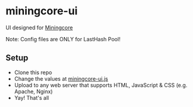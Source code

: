 # miningcore-ui
UI designed for [Miningcore](https://github.com/coinfoundry/miningcore)

Note: Config files are ONLY for LastHash Pool!

## Setup

* Clone this repo
* Change the values at [miningcore-ui.js](https://github.com/LastHashPool/miningcore-ui/blob/develop/assets/js/miningcore-ui.js#L1)
* Upload to any web server that supports HTML, JavaScript & CSS (e.g. Apache, Nginx)
* Yay! That's all
